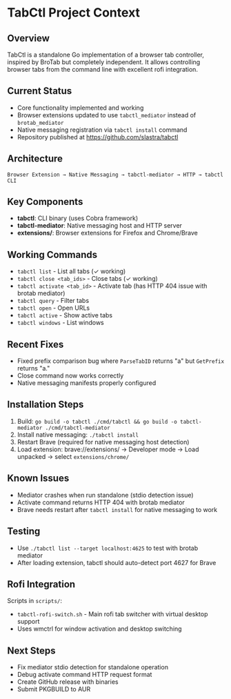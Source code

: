 # TabCtl Project Context

## Overview
TabCtl is a standalone Go implementation of a browser tab controller, inspired by BroTab but completely independent. It allows controlling browser tabs from the command line with excellent rofi integration.

## Current Status
- Core functionality implemented and working
- Browser extensions updated to use `tabctl_mediator` instead of `brotab_mediator`
- Native messaging registration via `tabctl install` command
- Repository published at https://github.com/slastra/tabctl

## Architecture
```
Browser Extension → Native Messaging → tabctl-mediator → HTTP → tabctl CLI
```

## Key Components
- **tabctl**: CLI binary (uses Cobra framework)
- **tabctl-mediator**: Native messaging host and HTTP server
- **extensions/**: Browser extensions for Firefox and Chrome/Brave

## Working Commands
- `tabctl list` - List all tabs (✓ working)
- `tabctl close <tab_ids>` - Close tabs (✓ working)
- `tabctl activate <tab_id>` - Activate tab (has HTTP 404 issue with brotab mediator)
- `tabctl query` - Filter tabs
- `tabctl open` - Open URLs
- `tabctl active` - Show active tabs
- `tabctl windows` - List windows

## Recent Fixes
- Fixed prefix comparison bug where `ParseTabID` returns "a" but `GetPrefix` returns "a."
- Close command now works correctly
- Native messaging manifests properly configured

## Installation Steps
1. Build: `go build -o tabctl ./cmd/tabctl && go build -o tabctl-mediator ./cmd/tabctl-mediator`
2. Install native messaging: `./tabctl install`
3. Restart Brave (required for native messaging host detection)
4. Load extension: brave://extensions/ → Developer mode → Load unpacked → select `extensions/chrome/`

## Known Issues
- Mediator crashes when run standalone (stdio detection issue)
- Activate command returns HTTP 404 with brotab mediator
- Brave needs restart after `tabctl install` for native messaging to work

## Testing
- Use `./tabctl list --target localhost:4625` to test with brotab mediator
- After loading extension, tabctl should auto-detect port 4627 for Brave

## Rofi Integration
Scripts in `scripts/`:
- `tabctl-rofi-switch.sh` - Main rofi tab switcher with virtual desktop support
- Uses wmctrl for window activation and desktop switching

## Next Steps
- Fix mediator stdio detection for standalone operation
- Debug activate command HTTP request format
- Create GitHub release with binaries
- Submit PKGBUILD to AUR